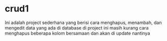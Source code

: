 # crud1
Ini adalah project sederhana yang berisi cara menghapus, menambah, dan mengedit data yang ada di database
di project ini masih kurang cara menghapus beberapa kolom bersamaan dan akan di update nantinya
